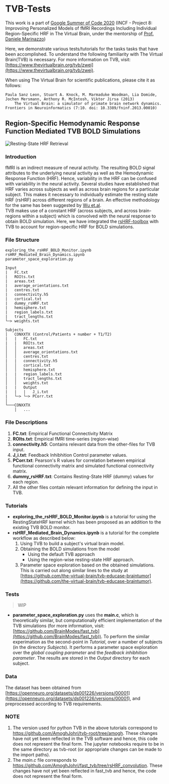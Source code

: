 # TVB-Tests

 This work is a part of [Google Summer of Code 2020](https://www.incf.org/activities/gsoc) (INCF - Project 8: Improvoing Personalized Models of fMRI Recordings Including Individual Region-Specific HRF in The Virtual Brain, under the mentorship of [Prof. Daniele Marinazzo](https://users.ugent.be/~dmarinaz/))

Here, we demonstrate various tests/tutorials for the tasks tasks that have been accomplished. To understand the following familiarity with The Virtual Brain(TVB) is necessary. For more information on TVB, visit: [https://www.thevirtualbrain.org/tvb/zwei](https://www.thevirtualbrain.org/tvb/zwei).

When using The Virtual Brain for scientific publications, please cite it as follows:  
<pre><code>Paula Sanz Leon, Stuart A. Knock, M. Marmaduke Woodman, Lia Domide,
Jochen Mersmann, Anthony R. McIntosh, Viktor Jirsa (2013)
    The Virtual Brain: a simulator of primate brain network dynamics.
Frontiers in Neuroinformatics (7:10. doi: 10.3389/fninf.2013.00010)</code></pre>

## Region-Specific Hemodynamic Response Function Mediated TVB BOLD Simulations

![Resting-State HRF Retrieval](https://raw.githubusercontent.com/compneuro-da/rsHRF/master/docs/BOLD_HRF.png)

### Introduction
fMRI is an indirect measure of neural activity. The resulting BOLD signal attributes to the underlying neural activity as well as the Hemodynamic Response Function (HRF). Hence, variability in the HRF can be confused with variability in the neural activity. Several studies have established that HRF varies across subjects as well as across brain regions for a particular subject. This makes it necessary to individually estimate the resting state HRF (rsHRF) across different regions of a brain. An effective methodology for the same has been suggested by [Wu et.al](10.1016/j.media.2013.01.003 "Link To Paper"). <br>
TVB makes use of a constant HRF (across subjects, and across brain-regions within a subject) which is convolved with the neural response to obtain BOLD simulation. Here, we have integrated the [rsHRF-toolbox](https://www.nitrc.org/projects/rshrf) with TVB to account for region-specific HRF for BOLD simulations.

### File Structure
```
exploring_the_rsHRF_BOLD_Monitor.ipynb
rsHRF_Mediated_Brain_Dynamics.ipynb
parameter_space_exploration.py

Input
|   FC.txt
|   ROIts.txt
|   areas.txt
|   average_orientations.txt
|   centres.txt
|   connectivity.h5
|   cortical.txt
|   dummy_rsHRF.txt
|   hemisphere.txt
|   region_labels.txt
|   tract_lengths.txt
└─> weights.txt

Subjects
│   CONXXTX (Control/Patients + number + T1/T2)
|   |   FC.txt
|   |   ROIts.txt
│   │   areas.txt
│   │   average_orientations.txt
│   │   centres.txt
|   |   connectivity.h5
│   │   cortical.txt
│   │   hemisphere.txt
|   |   region_labels.txt
│   │   tract_lengths.txt
│   │   weights.txt
|   |   Output
|   |   |   J_i.txt
|   └─> └─> PCorr.txt
│   
└───CONXXTX
    │   ...
```

### File Descriptions

1. **FC.txt**: Empirical Functional Connectivity Matrix
2. **ROIts.txt**: Empirical fMRI time-series (region-wise)
3. **connectivity.h5**: Contains relevant data from the other-files for TVB input.
4. **J_i.txt**: Feedback Inhibhition Control parameter values.
5. **PCorr.txt**: Pearson's R values for correlation between empirical functional connectivity matrix and simulated functional connectivity matrix.
6. **dummy_rsHRF.txt**: Contains Resting-State HRF (dummy) values for each region.
7. All the other files contain relevant information for defining the input in TVB.

### Tutorials
* **exploring_the_rsHRF_BOLD_Monitor.ipynb** is a tutorial for using the RestingStateHRF kernel which has been proposed as an addition to the existing TVB BOLD monitor.
* **rsHRF_Mediated_Brain_Dynamics.ipynb** is a tutorial for the complete workflow as described below:
    1. Using TVB to build a subject's virtual brain model.
    2. Obtaining the BOLD simulations from the model
        * Using the default TVB approach
        * Using the region-wise resting-state HRF approach.
    3. Parameter space exploration based on the obtained simulations.
<br> This is carried out along similar lines to the study at [https://github.com/the-virtual-brain/tvb-educase-braintumor](https://github.com/the-virtual-brain/tvb-educase-braintumor).

### Tests
> WIP
* **parameter_space_exploration.py** uses the **main.c**, which is theoretically similar, but computationally efficient implementation of the TVB simulations (for more information, visit: [https://github.com/BrainModes/fast_tvb](https://github.com/BrainModes/fast_tvb)). To perform the similar experimation as the second-point in *Tutorial*, over a number of subjects (in the directory *Subjects*). It performs a parameter space exploration over the *global coupling parameter* and the *feedback inhibhition parameter*. The results are stored in the *Output* directory for each subject.

### Data
The dataset has been obtained from [https://openneuro.org/datasets/ds001226/versions/00001](https://openneuro.org/datasets/ds001226/versions/00001), and preprocessed according to TVB requirements.

### NOTE
1. The version used for python TVB in the above tutorials correspond to https://github.com/AmoghJohri/tvb-root/tree/amogh. These changes have not yet been reflected in the TVB software and hence, this code does not represent the final form. The jupyter notebooks require to be in the same directory as tvb-root (or appropriate changes can be made to the import paths).
2. The *main.c* file corresponds to https://github.com/AmoghJohri/fast_tvb/tree/rsHRF_convolution. These changes have not yet been reflected in fast_tvb and hence, the code does not represent the final form.